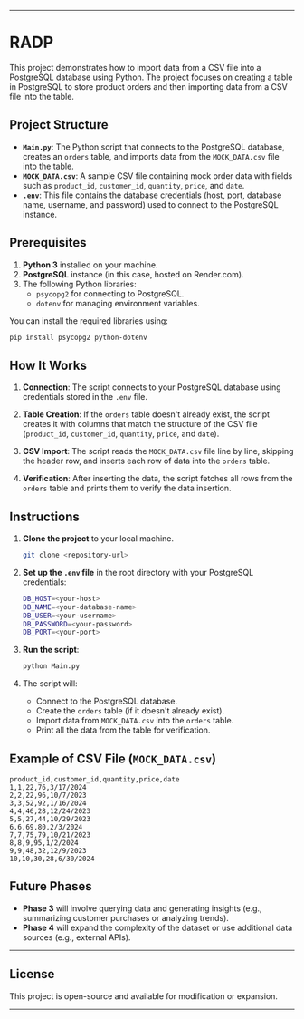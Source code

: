 
---

# RADP

This project demonstrates how to import data from a CSV file into a PostgreSQL database using Python. The project focuses on creating a table in PostgreSQL to store product orders and then importing data from a CSV file into the table. 

## Project Structure

- **`Main.py`**: The Python script that connects to the PostgreSQL database, creates an `orders` table, and imports data from the `MOCK_DATA.csv` file into the table.
- **`MOCK_DATA.csv`**: A sample CSV file containing mock order data with fields such as `product_id`, `customer_id`, `quantity`, `price`, and `date`.
- **`.env`**: This file contains the database credentials (host, port, database name, username, and password) used to connect to the PostgreSQL instance.

## Prerequisites

1. **Python 3** installed on your machine.
2. **PostgreSQL** instance (in this case, hosted on Render.com).
3. The following Python libraries:
   - `psycopg2` for connecting to PostgreSQL.
   - `dotenv` for managing environment variables.

You can install the required libraries using:
```bash
pip install psycopg2 python-dotenv
```

## How It Works

1. **Connection**: The script connects to your PostgreSQL database using credentials stored in the `.env` file.
   
2. **Table Creation**: If the `orders` table doesn't already exist, the script creates it with columns that match the structure of the CSV file (`product_id`, `customer_id`, `quantity`, `price`, and `date`).

3. **CSV Import**: The script reads the `MOCK_DATA.csv` file line by line, skipping the header row, and inserts each row of data into the `orders` table.

4. **Verification**: After inserting the data, the script fetches all rows from the `orders` table and prints them to verify the data insertion.

## Instructions

1. **Clone the project** to your local machine.
   ```bash
   git clone <repository-url>
   ```

2. **Set up the `.env` file** in the root directory with your PostgreSQL credentials:
   ```bash
   DB_HOST=<your-host>
   DB_NAME=<your-database-name>
   DB_USER=<your-username>
   DB_PASSWORD=<your-password>
   DB_PORT=<your-port>
   ```

3. **Run the script**:
   ```bash
   python Main.py
   ```

4. The script will:
   - Connect to the PostgreSQL database.
   - Create the `orders` table (if it doesn't already exist).
   - Import data from `MOCK_DATA.csv` into the `orders` table.
   - Print all the data from the table for verification.

## Example of CSV File (`MOCK_DATA.csv`)

```
product_id,customer_id,quantity,price,date
1,1,22,76,3/17/2024
2,2,22,96,10/7/2023
3,3,52,92,1/16/2024
4,4,46,28,12/24/2023
5,5,27,44,10/29/2023
6,6,69,80,2/3/2024
7,7,75,79,10/21/2023
8,8,9,95,1/2/2024
9,9,48,32,12/9/2023
10,10,30,28,6/30/2024
```

## Future Phases

- **Phase 3** will involve querying data and generating insights (e.g., summarizing customer purchases or analyzing trends).
- **Phase 4** will expand the complexity of the dataset or use additional data sources (e.g., external APIs).

---

## License

This project is open-source and available for modification or expansion.

---

